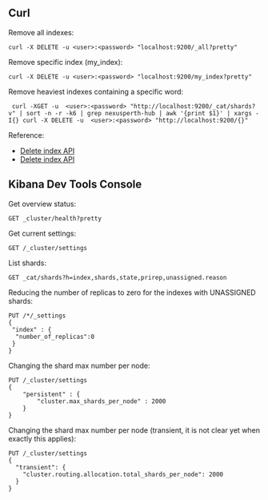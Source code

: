 ## Curl

Remove all indexes:
```
curl -X DELETE -u <user>:<password> "localhost:9200/_all?pretty"
```

Remove specific index (my_index):
```
curl -X DELETE -u <user>:<password> "localhost:9200/my_index?pretty"
```

Remove heaviest indexes containing a specific word:
```
 curl -XGET -u  <user>:<password> "http://localhost:9200/_cat/shards?v" | sort -n -r -k6 | grep nexusperth-hub | awk '{print $1}' | xargs -I{} curl -X DELETE -u  <user>:<password> "http://localhost:9200/{}" 
```

Reference:
- [Delete index API](https://www.elastic.co/guide/en/elasticsearch/reference/current/indices-delete-index.html#delete-index-api-request)
- [Delete index API](https://www.elastic.co/guide/en/elasticsearch/reference/current/indices-delete-index.html#delete-index-api-request)

## Kibana Dev Tools Console


Get overview status:
```
GET _cluster/health?pretty
```

Get current settings:
```
GET /_cluster/settings
```

List shards:
```
GET _cat/shards?h=index,shards,state,prirep,unassigned.reason 
```

Reducing the number of replicas to zero for the indexes with UNASSIGNED shards:
```
PUT /*/_settings
{
 "index" : {
  "number_of_replicas":0
 }
}
```

Changing the shard max number per node:
```
PUT /_cluster/settings
{
    "persistent" : {
        "cluster.max_shards_per_node" : 2000
    }
}
```

Changing the shard max number per node (transient, it is not clear yet when exactly this applies):
```
PUT /_cluster/settings
{
  "transient": {
	"cluster.routing.allocation.total_shards_per_node": 2000
  }
}
```